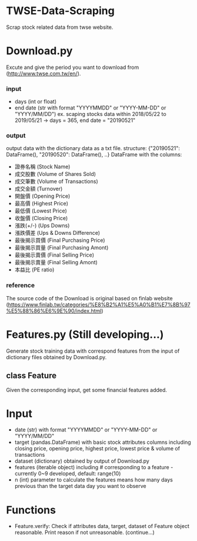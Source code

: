# TWSE-Data-Scraping
Scrap stock related data from twse website.

# Download.py
Excute and give the period you want to download from (http://www.twse.com.tw/en/).
### input
- days (int or float)
- end date (str with format "YYYYMMDD" or "YYYY-MM-DD" or "YYYY/MM/DD")
ex. scaping stocks data within 2018/05/22 to 2019/05/21
  -> days = 365, end date = "20190521"
### output
output data with the dictionary data as a txt file.
structure: {"20190521": DataFrame(), "20190520": DataFrame(), ..}
DataFrame with the columns:
- 證券名稱 (Stock Name)
- 成交股數 (Volume of Shares Sold)
- 成交筆數 (Volume of Transactions)
- 成交金額 (Turnover)
- 開盤價 (Opening Price)
- 最高價 (Highest Price)
- 最低價 (Lowest Price)
- 收盤價 (Closing Price)
- 漲跌(+/-) (Ups Downs)
- 漲跌價差 (Ups & Downs Difference)
- 最後揭示買價 (Final Purchasing Price)
- 最後揭示買量 (Final Purchasing Amont)
- 最後揭示賣價 (Final Selling Price)
- 最後揭示賣量 (Final Selling Amont)
- 本益比 (PE ratio)
### reference
The source code of the Download is original based on finlab website (https://www.finlab.tw/categories/%E8%B2%A1%E5%A0%B1%E7%8B%97%E5%88%86%E6%9E%90/index.html)

# Features.py (Still developing...)
Generate stock training data with correspond features from the input of dictionary files obtained by Download.py.

## class Feature
Given the corresponding input, get some financial features added.
# Input
- date (str)
  with format "YYYYMMDD" or "YYYY-MM-DD" or "YYYY/MM/DD"
- target (pandas.DataFrame)
  with basic stock attributes columns including closing price, opening price, highest price, lowest price & volume of transactions
- dataset (dictionary)
  obtained by output of Download.py
- features (iterable object)
  including # corresponding to a feature - currently 0~9 developed, default: range(10)
- n (int)
  parameter to calculate the features means how many days previous than the target data day you want to observe
# Functions
- Feature.verify:
  Check if attributes data, target, dataset of Feature object reasonable. Print reason if not unreasonable.
  (continue...)


